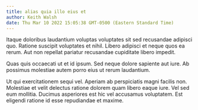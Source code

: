```yaml
---
title: alias quia illo eius et
author: Keith Walsh
date: Thu Mar 10 2022 15:05:38 GMT-0500 (Eastern Standard Time)
---
```

Itaque doloribus laudantium voluptas voluptates sit sed recusandae adipisci quo. Ratione suscipit voluptates et nihil. Libero adipisci et neque quos ea rerum. Aut non repellat pariatur recusandae cupiditate libero impedit.

 Quas quis occaecati ut et id ipsum. Sed neque dolore sapiente aut iure. Ab possimus molestiae autem porro eius ut rerum laudantium.

 Ut qui exercitationem sequi vel. Aperiam ab perspiciatis magni facilis non. Molestiae et velit delectus ratione dolorem quam libero eaque iure. Vel sed eum mollitia. Ducimus asperiores est hic vel accusamus voluptatem. Est eligendi ratione id esse repudiandae et maxime.
